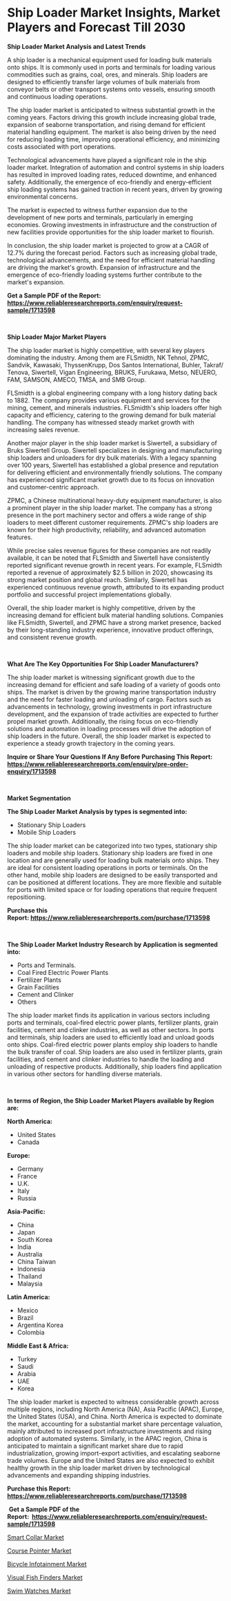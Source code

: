 <p><h1>Ship Loader Market Insights, Market Players and Forecast Till 2030</h1></p><p><strong>Ship Loader Market Analysis and Latest Trends</strong></p>
<p><p>A ship loader is a mechanical equipment used for loading bulk materials onto ships. It is commonly used in ports and terminals for loading various commodities such as grains, coal, ores, and minerals. Ship loaders are designed to efficiently transfer large volumes of bulk materials from conveyor belts or other transport systems onto vessels, ensuring smooth and continuous loading operations.</p><p>The ship loader market is anticipated to witness substantial growth in the coming years. Factors driving this growth include increasing global trade, expansion of seaborne transportation, and rising demand for efficient material handling equipment. The market is also being driven by the need for reducing loading time, improving operational efficiency, and minimizing costs associated with port operations.</p><p>Technological advancements have played a significant role in the ship loader market. Integration of automation and control systems in ship loaders has resulted in improved loading rates, reduced downtime, and enhanced safety. Additionally, the emergence of eco-friendly and energy-efficient ship loading systems has gained traction in recent years, driven by growing environmental concerns.</p><p>The market is expected to witness further expansion due to the development of new ports and terminals, particularly in emerging economies. Growing investments in infrastructure and the construction of new facilities provide opportunities for the ship loader market to flourish.</p><p>In conclusion, the ship loader market is projected to grow at a CAGR of 12.7% during the forecast period. Factors such as increasing global trade, technological advancements, and the need for efficient material handling are driving the market's growth. Expansion of infrastructure and the emergence of eco-friendly loading systems further contribute to the market's expansion.</p></p>
<p><strong>Get a Sample PDF of the Report:&nbsp; <a href="https://www.reliableresearchreports.com/enquiry/request-sample/1713598">https://www.reliableresearchreports.com/enquiry/request-sample/1713598</a></strong></p>
<p>&nbsp;</p>
<p><strong>Ship Loader Major Market Players</strong></p>
<p><p>The ship loader market is highly competitive, with several key players dominating the industry. Among them are FLSmidth, NK Tehnol, ZPMC, Sandvik, Kawasaki, ThyssenKrupp, Dos Santos International, Buhler, Takraf/ Tenova, Siwertell, Vigan Engineering, BRUKS, Furukawa, Metso, NEUERO, FAM, SAMSON, AMECO, TMSA, and SMB Group.</p><p>FLSmidth is a global engineering company with a long history dating back to 1882. The company provides various equipment and services for the mining, cement, and minerals industries. FLSmidth's ship loaders offer high capacity and efficiency, catering to the growing demand for bulk material handling. The company has witnessed steady market growth with increasing sales revenue.</p><p>Another major player in the ship loader market is Siwertell, a subsidiary of Bruks Siwertell Group. Siwertell specializes in designing and manufacturing ship loaders and unloaders for dry bulk materials. With a legacy spanning over 100 years, Siwertell has established a global presence and reputation for delivering efficient and environmentally friendly solutions. The company has experienced significant market growth due to its focus on innovation and customer-centric approach.</p><p>ZPMC, a Chinese multinational heavy-duty equipment manufacturer, is also a prominent player in the ship loader market. The company has a strong presence in the port machinery sector and offers a wide range of ship loaders to meet different customer requirements. ZPMC's ship loaders are known for their high productivity, reliability, and advanced automation features.</p><p>While precise sales revenue figures for these companies are not readily available, it can be noted that FLSmidth and Siwertell have consistently reported significant revenue growth in recent years. For example, FLSmidth reported a revenue of approximately $2.5 billion in 2020, showcasing its strong market position and global reach. Similarly, Siwertell has experienced continuous revenue growth, attributed to its expanding product portfolio and successful project implementations globally.</p><p>Overall, the ship loader market is highly competitive, driven by the increasing demand for efficient bulk material handling solutions. Companies like FLSmidth, Siwertell, and ZPMC have a strong market presence, backed by their long-standing industry experience, innovative product offerings, and consistent revenue growth.</p></p>
<p>&nbsp;</p>
<p><strong>What Are The Key Opportunities For Ship Loader Manufacturers?</strong></p>
<p><p>The ship loader market is witnessing significant growth due to the increasing demand for efficient and safe loading of a variety of goods onto ships. The market is driven by the growing marine transportation industry and the need for faster loading and unloading of cargo. Factors such as advancements in technology, growing investments in port infrastructure development, and the expansion of trade activities are expected to further propel market growth. Additionally, the rising focus on eco-friendly solutions and automation in loading processes will drive the adoption of ship loaders in the future. Overall, the ship loader market is expected to experience a steady growth trajectory in the coming years.</p></p>
<p><strong>Inquire or Share Your Questions If Any Before Purchasing This Report: <a href="https://www.reliableresearchreports.com/enquiry/pre-order-enquiry/1713598">https://www.reliableresearchreports.com/enquiry/pre-order-enquiry/1713598</a></strong></p>
<p>&nbsp;</p>
<p><strong>Market Segmentation</strong></p>
<p><strong>The Ship Loader Market Analysis by types is segmented into:</strong></p>
<p><ul><li>Stationary Ship Loaders</li><li>Mobile Ship Loaders</li></ul></p>
<p><p>The ship loader market can be categorized into two types, stationary ship loaders and mobile ship loaders. Stationary ship loaders are fixed in one location and are generally used for loading bulk materials onto ships. They are ideal for consistent loading operations in ports or terminals. On the other hand, mobile ship loaders are designed to be easily transported and can be positioned at different locations. They are more flexible and suitable for ports with limited space or for loading operations that require frequent repositioning.</p></p>
<p><strong>Purchase this Report:&nbsp;<a href="https://www.reliableresearchreports.com/purchase/1713598">https://www.reliableresearchreports.com/purchase/1713598</a></strong></p>
<p>&nbsp;</p>
<p><strong>The Ship Loader Market Industry Research by Application is segmented into:</strong></p>
<p><ul><li>Ports and Terminals.</li><li>Coal Fired Electric Power Plants</li><li>Fertilizer Plants</li><li>Grain Facilities</li><li>Cement and Clinker</li><li>Others</li></ul></p>
<p><p>The ship loader market finds its application in various sectors including ports and terminals, coal-fired electric power plants, fertilizer plants, grain facilities, cement and clinker industries, as well as other sectors. In ports and terminals, ship loaders are used to efficiently load and unload goods onto ships. Coal-fired electric power plants employ ship loaders to handle the bulk transfer of coal. Ship loaders are also used in fertilizer plants, grain facilities, and cement and clinker industries to handle the loading and unloading of respective products. Additionally, ship loaders find application in various other sectors for handling diverse materials.</p></p>
<p>&nbsp;</p>
<p><strong>In terms of Region, the Ship Loader Market Players available by Region are:</strong></p>
<p>
    <p> <strong> North America: </strong>
        <ul>
            <li>United States</li>
            <li>Canada</li>
        </ul>
        </p> 
    <p> <strong> Europe: </strong>
        <ul>
            <li>Germany</li>
            <li>France</li>
            <li>U.K.</li>
            <li>Italy</li>
            <li>Russia</li>
        </ul>
        </p> 
    <p> <strong> Asia-Pacific: </strong>
        <ul>
            <li>China</li>
            <li>Japan</li>
            <li>South Korea</li>
            <li>India</li>
            <li>Australia</li>
            <li>China Taiwan</li>
            <li>Indonesia</li>
            <li>Thailand</li>
            <li>Malaysia</li>
        </ul>
        </p> 
    <p> <strong> Latin America: </strong>
        <ul>
            <li>Mexico</li>
            <li>Brazil</li>
            <li>Argentina Korea</li>
            <li>Colombia</li>
        </ul>
        </p> 
    <p> <strong> Middle East & Africa: </strong>
        <ul>
            <li>Turkey</li>
            <li>Saudi</li>
            <li>Arabia</li>
            <li>UAE</li>
            <li>Korea</li>
        </ul>
    </p>
    </p>
<p><p>The ship loader market is expected to witness considerable growth across multiple regions, including North America (NA), Asia Pacific (APAC), Europe, the United States (USA), and China. North America is expected to dominate the market, accounting for a substantial market share percentage valuation, mainly attributed to increased port infrastructure investments and rising adoption of automated systems. Similarly, in the APAC region, China is anticipated to maintain a significant market share due to rapid industrialization, growing import-export activities, and escalating seaborne trade volumes. Europe and the United States are also expected to exhibit healthy growth in the ship loader market driven by technological advancements and expanding shipping industries.</p></p>
<p><strong>Purchase this Report: <a href="https://www.reliableresearchreports.com/purchase/1713598">https://www.reliableresearchreports.com/purchase/1713598</a></strong></p>
<p>&nbsp;<strong>Get a Sample PDF of the Report:&nbsp;&nbsp;<a href="https://www.reliableresearchreports.com/enquiry/request-sample/1713598">https://www.reliableresearchreports.com/enquiry/request-sample/1713598</a></strong></p>
<p><strong></strong></p>
<p><p><a href="https://medium.com/@shiv151299/smart-collar-market-report-reveals-the-latest-trends-and-growth-opportunities-of-this-market-2dd2a20b9098">Smart Collar Market</a></p><p><a href="https://medium.com/@yashreports27/course-pointer-market-the-key-to-successful-business-strategy-forecast-till-2030-26f988fdf9ef">Course Pointer Market</a></p><p><a href="https://medium.com/@primeyash92/bicycle-infotainment-market-insight-market-trends-growth-forecasted-from-2023-to-2030-e4f27fdb60b9">Bicycle Infotainment Market</a></p><p><a href="https://medium.com/@santoshh992151/visual-fish-finders-market-share-evolution-and-market-growth-trends-2023-2030-c21472cec41a">Visual Fish Finders Market</a></p><p><a href="https://medium.com/@shivay151299/analyzing-swim-watches-market-global-industry-perspective-and-forecast-2023-to-2030-7dc22e526925">Swim Watches Market</a></p></p>